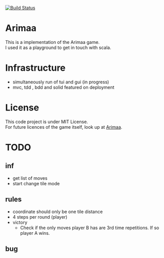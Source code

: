 [![Build Status](https://travis-ci.org/MartinLei/Arimaa.svg?branch=master)](https://travis-ci.org/MartinLei/Arimaa)
# Arimaa
This is a implementation of the Arimaa game.\
I used it as a playground to get in touch with scala.

# Infrastructure
- simultaneously run of tui and gui (in progress)
- mvc, tdd , bdd and solid featured on deployment

# License
This code project is under MIT License.\
For future licences of the game itself, look up at [Arimaa](http://arimaa.com/).


# TODO
## inf
- get list of moves
- start change tile mode

## rules
- coordinate should only be one tile distance
- 4 steps per round (player)
- victory
    - Check if the only moves player B has are 3rd time repetitions. If so player A wins.
## bug

 